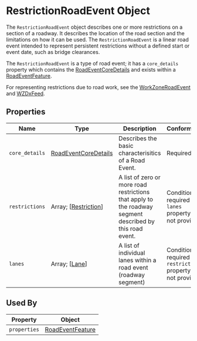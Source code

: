 # RestrictionRoadEvent Object
The `RestrictionRoadEvent` object describes one or more restrictions on a section of a roadway. It describes the location of the road section and the limitations on how it can be used. The `RestrictionRoadEvent` is a linear road event intended to represent persistent restrictions without a defined start or event date, such as bridge clearances. 

The `RestrictionRoadEvent` is a type of road event; it has a `core_details` property which contains the [RoadEventCoreDetails](/spec-content/objects/RoadEventCoreDetails.md) and exists within a [RoadEventFeature](/spec-content/objects/RoadEventFeature.md).

For representing restrictions due to road work, see the [WorkZoneRoadEvent](/spec-content/objects/WorkZoneRoadEvent.md) and [WZDxFeed](/spec-content/objects/WZDxFeed.md).

## Properties
Name | Type | Description | Conformance | Notes
--- | --- | --- | --- | ---
`core_details` | [RoadEventCoreDetails](/spec-content/objects/RoadEventCoreDetails.md) | Describes the basic characterisitics of a Road Event.  | Required |
`restrictions` | Array; [[Restriction](/spec-content/objects/Restriction.md)] | A list of zero or more road restrictions that apply to the roadway segment described by this road event. | Conditional: required if `lanes` property is not provided. | Restrictions can also be provided on an individual lane.
`lanes` | Array; \[[Lane](/spec-content/objects/Lane.md)\] | A list of individual lanes within a road event (roadway segment) | Conditional: required if `restrictions` property is not provided. |

## Used By
Property | Object
--- | ---
`properties` | [RoadEventFeature](/spec-content/objects/RoadEventFeature.md)

